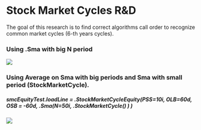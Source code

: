 
# Stock Market Cycles R&D

The goal of this research is to find correct algorithms call order to recognize common market cycles (6-th years cycles).

### Using .Sma with big N period

![](https://github.com/sidorovis/stsc/wiki/images/r_and_d/issues_58/sma_on_spy_with_different_N.png)

### Using Average on Sma with big periods and Sma with small period (StockMarketCycle).

##### smcEquityTest.loadLine = .StockMarketCycleEquity(PSS=10i, OLB=60d, OSB = -60d, .Sma(N=50i, .StockMarketCycle() ) )

![](https://github.com/sidorovis/stsc/wiki/images/r_and_d/issues_58/equity_for_60_m60_sma50.png)
